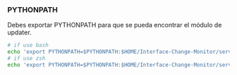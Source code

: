 ### PYTHONPATH
Debes exportar PYTHONPATH para que se pueda encontrar el módulo de updater.

```bash
# if use bash
echo 'export PYTHONPATH=$PYTHONPATH:$HOME/Interface-Change-Monitor/server/src/updater' >> ~/.bashrc
# if use zsh
echo 'export PYTHONPATH=$PYTHONPATH:$HOME/Interface-Change-Monitor/server/src/updater' >> ~/.zshrc
```